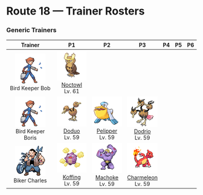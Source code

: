 # Route 18 — Trainer Rosters

### Generic Trainers

| Trainer | P1 | P2 | P3 | P4 | P5 | P6 |
|:-------:|:--:|:--:|:--:|:--:|:--:|:--:|
| ![Bird Keeper Bob](../../assets/trainers/bird_keeper.png "Bird Keeper Bob")<br>Bird Keeper Bob | ![Noctowl](../../assets/sprites/noctowl/front.gif "Noctowl: When it needs to think, it rotates its head 180 degrees to sharpen its intellectual power.")<br>[Noctowl](../../pokemon/noctowl.md/)<br>Lv. 61 |
| ![Bird Keeper Boris](../../assets/trainers/bird_keeper.png "Bird Keeper Boris")<br>Bird Keeper Boris | ![Doduo](../../assets/sprites/doduo/front.gif "Doduo: It races through grassy plains with powerful strides, leaving footprints up to four inches deep.")<br>[Doduo](../../pokemon/doduo.md/)<br>Lv. 59 | ![Pelipper](../../assets/sprites/pelipper/front.gif "Pelipper: It protects its young in its beak. It bobs on waves, resting on them on days when the waters are calm.")<br>[Pelipper](../../pokemon/pelipper.md/)<br>Lv. 59 | ![Dodrio](../../assets/sprites/dodrio/front.gif "Dodrio: If one of the heads gets to eat, the others will be satisfied, too, and they will stop squabbling.")<br>[Dodrio](../../pokemon/dodrio.md/)<br>Lv. 59 |
| ![Biker Charles](../../assets/trainers/biker.png "Biker Charles")<br>Biker Charles | ![Koffing](../../assets/sprites/koffing/front.gif "Koffing: The poisonous gases it contains are a little bit lighter than air, keeping it slightly airborne.")<br>[Koffing](../../pokemon/koffing.md/)<br>Lv. 59 | ![Machoke](../../assets/sprites/machoke/front.gif "Machoke: The muscles covering its body teem with power. Even when still, it exudes an amazing sense of strength.")<br>[Machoke](../../pokemon/machoke.md/)<br>Lv. 59 | ![Charmeleon](../../assets/sprites/charmeleon/front.gif "Charmeleon: It has a barbaric nature. In battle, it whips its fiery tail around and slashes away with sharp claws.")<br>[Charmeleon](../../pokemon/charmeleon.md/)<br>Lv. 59 |

